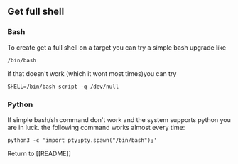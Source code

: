 ## Get full shell

### Bash
To create get a full shell on a target you can try a simple bash upgrade like 

	/bin/bash
	
if that doesn't work (which it wont most times)you can try 

	SHELL=/bin/bash script -q /dev/null

### Python

If simple bash/sh command don't work and the system supports python you are in luck. the following command works almost every time:

	python3 -c 'import pty;pty.spawn("/bin/bash");'
	
Return to [[README]]



